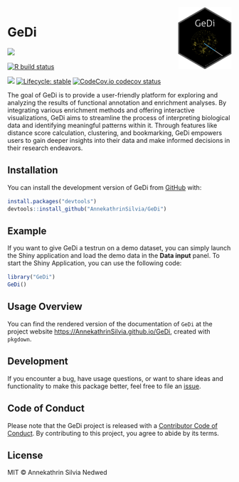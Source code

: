 
<img src="inst/www/GeDi.png" align="right" alt="" width="120" />

<!-- README.md is generated from README.Rmd. Please edit that file -->

# GeDi

<a href="https://doi.org/10.1186/s12859-021-04461-5"><img src="https://img.shields.io/badge/doi-GeDi-blue.svg"><a>

<!-- badges: start -->

[![R build
status](https://github.com/AnnekathrinSilvia/GeDi/workflows/R-CMD-check/badge.svg)](https://github.com/AnnekathrinSilvia/GeDi/actions)

[![](https://img.shields.io/github/last-commit/AnnekathrinSilvia/GeDi.svg)](https://github.com/AnnekathrinSilvia/GeDi/commits/devel)
[![Lifecycle:
stable](https://img.shields.io/badge/lifecycle-stable-brightgreen.svg)](https://www.tidyverse.org/lifecycle/#stable)
[![CodeCov.io codecov
status](https://codecov.io/github/AnnekathrinSilvia/GeDi/coverage.svg?branch=master)](https://codecov.io/github/AnnekathrinSilvia/GeDi)
<!-- badges: end -->

The goal of GeDi is to provide a user-friendly platform for exploring
and analyzing the results of functional annotation and enrichment
analyses. By integrating various enrichment methods and offering
interactive visualizations, GeDi aims to streamline the process of
interpreting biological data and identifying meaningful patterns within
it. Through features like distance score calculation, clustering, and
bookmarking, GeDi empowers users to gain deeper insights into their data
and make informed decisions in their research endeavors.

## Installation

You can install the development version of GeDi from
[GitHub](https://github.com/AnnekathrinSilvia/GeDi) with:

``` r
install.packages("devtools")
devtools::install_github("AnnekathrinSilvia/GeDi")
```

## Example

If you want to give GeDi a testrun on a demo dataset, you can simply
launch the Shiny application and load the demo data in the **Data
input** panel. To start the Shiny Application, you can use the following
code:

``` r
library("GeDi")
GeDi()
```

## Usage Overview

You can find the rendered version of the documentation of `GeDi` at the
project website <https://AnnekathrinSilvia.github.io/GeDi>, created with
`pkgdown`.

## Development

If you encounter a bug, have usage questions, or want to share ideas and
functionality to make this package better, feel free to file an
[issue](https://github.com/AnnekathrinSilvia/GeDi/issues).

## Code of Conduct

Please note that the GeDi project is released with a [Contributor Code
of
Conduct](https://contributor-covenant.org/version/2/1/CODE_OF_CONDUCT.html).
By contributing to this project, you agree to abide by its terms.

## License

MIT © Annekathrin Silvia Nedwed
